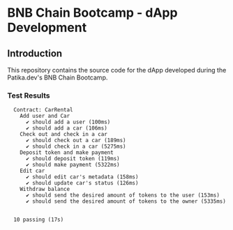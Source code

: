# BNB Chain Bootcamp - dApp Development

## Introduction

This repository contains the source code for the dApp developed during the Patika.dev's BNB Chain Bootcamp.

### Test Results

```log
  Contract: CarRental
    Add user and Car
      ✔ should add a user (100ms)
      ✔ should add a car (106ms)
    Check out and check in a car
      ✔ should check out a car (189ms)
      ✔ should check in a car (5275ms)
    Deposit token and make payment
      ✔ should deposit token (119ms)
      ✔ should make payment (5322ms)
    Edit car
      ✔ should edit car's metadata (158ms)
      ✔ should update car's status (126ms)
    Withdraw balance
      ✔ should send the desired amount of tokens to the user (153ms)
      ✔ should send the desired amount of tokens to the owner (5335ms)


  10 passing (17s)
```